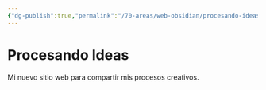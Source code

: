 ```yaml
---
{"dg-publish":true,"permalink":"/70-areas/web-obsidian/procesando-ideas/","tags":"gardenEntry","dgHomeLink":true,"dgPassFrontmatter":false,"dgShowBacklinks":false,"dgShowLocalGraph":false,"dgShowInlineTitle":false}
---
```



# Procesando Ideas

Mi nuevo sitio web para compartir mis procesos creativos.
